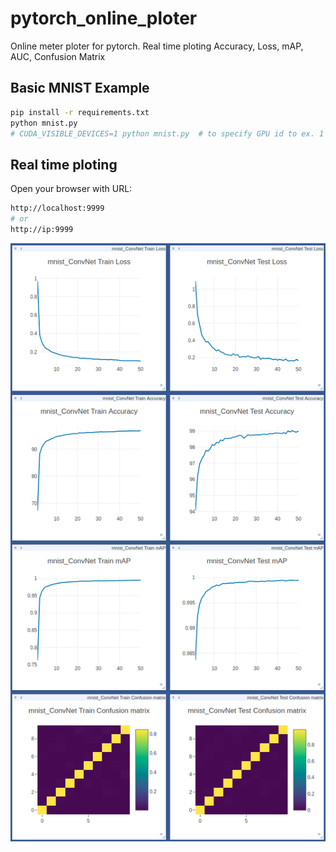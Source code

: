 # pytorch_online_ploter
Online meter ploter for pytorch. Real time ploting Accuracy, Loss, mAP, AUC, Confusion Matrix 


## Basic MNIST Example

```bash
pip install -r requirements.txt
python mnist.py
# CUDA_VISIBLE_DEVICES=1 python mnist.py  # to specify GPU id to ex. 1
```


## Real time ploting 

Open your browser with URL: 
```bash
http://localhost:9999
# or
http://ip:9999
```

![visdom.png](visdom.png)
